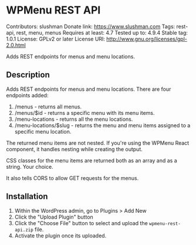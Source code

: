 # WPMenu REST API
Contributors: slushman
Donate link: https://www.slushman.com
Tags: rest-api, rest, menu, menus
Requires at least: 4.7
Tested up to: 4.9.4
Stable tag: 1.0.1
License: GPLv2 or later
License URI: http://www.gnu.org/licenses/gpl-2.0.html

Adds REST endpoints for menus and menu locations.

## Description

Adds REST endpoints for menus and menu locations. There are four endpoints added:

1. /menus - returns all menus.
2. /menus/$id - returns a specific menu with its menu items.
3. /menu-locations - returns all the menu locations.
4. /menu-locations/$slug - returns the menu and menu items assigned to a specific menu location.

The returned menu items are not nested. If you're using the WPMenu React component, it handles nesting while creating the output.

CSS classes for the menu items are returned both as an array and as a string. Your choice.

It also tells CORS to allow GET requests for the menus.



## Installation

1. Within the WordPress admin, go to Plugins > Add New
2. Click the "Upload Plugin" button
3. Click the "Choose File" button to select and upload the `wpmenu-rest-api.zip` file.
4. Activate the plugin once its uploaded.
